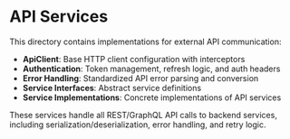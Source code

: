 # API Services

This directory contains implementations for external API communication:

- **ApiClient**: Base HTTP client configuration with interceptors
- **Authentication**: Token management, refresh logic, and auth headers
- **Error Handling**: Standardized API error parsing and conversion
- **Service Interfaces**: Abstract service definitions
- **Service Implementations**: Concrete implementations of API services

These services handle all REST/GraphQL API calls to backend services, including serialization/deserialization, error handling, and retry logic.
